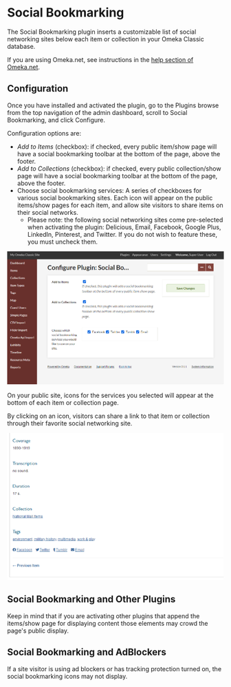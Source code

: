 # Social Bookmarking

The Social Bookmarking plugin inserts a customizable list of social networking sites below each item or collection in your Omeka Classic database.

If you are using Omeka.net, see instructions in the [help section of Omeka.net](http://info.omeka.net).

## Configuration

Once you have installed and activated the plugin, go to the Plugins browse from the top navigation of the admin dashboard, scroll to Social Bookmarking, and click Configure. 

Configuration options are: 

- *Add to Items* (checkbox): if checked, every public item/show page will have a social bookmarking toolbar at the bottom of the page, above the footer.
- *Add to Collections* (checkbox): if checked, every public collection/show page will have a social bookmarking toolbar at the bottom of the page, above the footer.
- Choose social bookmarking services: A series of checkboxes for various social bookmarking sites. Each icon will appear on the public items/show pages for each item, and allow site visitors to share items on their social networks.
    -   Please note: the following social networking sites come pre-selected when activating the plugin: Delicious, Email, Facebook, Google Plus, LinkedIn, Pinterest, and Twitter. If you do not wish to feature these, you must uncheck them.

![SocialBookmarking configuration options](../doc_files/plugin_images/SocialBookmarkingConfig.png)

On your public site, icons for the services you selected will appear at the bottom of each item or collection page.

By clicking on an icon, visitors can share a link to that item or collection through their favorite social networking site.

![SocialBookmarking public view](../doc_files/plugin_images/SocialBookmarkingPublic.png)

## Social Bookmarking and Other Plugins

Keep in mind that if you are activating other plugins that append the items/show page for displaying content those elements may crowd the page's public display.

## Social Bookmarking and AdBlockers

If a site visitor is using ad blockers or has tracking protection turned on, the social bookmarking icons may not display.
